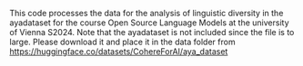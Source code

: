This code processes the data for the analysis of linguistic diversity in the ayadataset for the course Open Source Language Models at the university of Vienna S2024.
Note that the ayadataset is not included since the file is to large. Please download it and place it in the data folder from https://huggingface.co/datasets/CohereForAI/aya_dataset 
